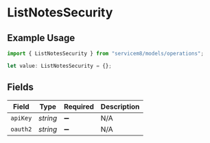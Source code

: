 # ListNotesSecurity

## Example Usage

```typescript
import { ListNotesSecurity } from "servicem8/models/operations";

let value: ListNotesSecurity = {};
```

## Fields

| Field              | Type               | Required           | Description        |
| ------------------ | ------------------ | ------------------ | ------------------ |
| `apiKey`           | *string*           | :heavy_minus_sign: | N/A                |
| `oauth2`           | *string*           | :heavy_minus_sign: | N/A                |